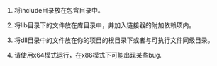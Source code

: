 1. 将include目录放在包含目录中。

2. 将lib目录下的文件放在库目录中，并加入链接器的附加依赖项内。

3. 将dll目录中的文件放在你的项目的根目录下或者与可执行文件同级目录。

4. 请使用x64模式运行，在x86模式下可能出现某些bug.

